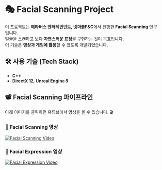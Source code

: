 # 🎭 Facial Scanning Project

이 프로젝트는 **메타버스 엔터테인먼트, 넷마블F&C**에서 진행한 **Facial Scanning** 연구입니다.  
얼굴을 스캔하고 보다 **자연스러운 표정**을 구현하는 것이 목표입니다.  
이 기술은 **영상과 게임에 활용**할 수 있도록 개발되었습니다.

## 🛠 사용 기술 (Tech Stack)
- **C++**
- **DirectX 12**, **Unreal Engine 5**

## 📽 Facial Scanning 파이프라인
아래 이미지를 클릭하면 유튜브에서 영상을 볼 수 있습니다. 🎬  

### 🎥 **Facial Scanning 영상**
[![Facial Scanning Video](https://img.youtube.com/vi/9-eG-uRccmE/maxresdefault.jpg)](https://youtu.be/9-eG-uRccmE)

### 🎥 **Facial Expression 영상**
[![Facial Expression Video](https://img.youtube.com/vi/HtHvKlQAoyI/maxresdefault.jpg)](https://youtu.be/HtHvKlQAoyI)